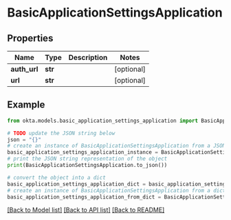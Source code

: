 # BasicApplicationSettingsApplication


## Properties

Name | Type | Description | Notes
------------ | ------------- | ------------- | -------------
**auth_url** | **str** |  | [optional] 
**url** | **str** |  | [optional] 

## Example

```python
from okta.models.basic_application_settings_application import BasicApplicationSettingsApplication

# TODO update the JSON string below
json = "{}"
# create an instance of BasicApplicationSettingsApplication from a JSON string
basic_application_settings_application_instance = BasicApplicationSettingsApplication.from_json(json)
# print the JSON string representation of the object
print(BasicApplicationSettingsApplication.to_json())

# convert the object into a dict
basic_application_settings_application_dict = basic_application_settings_application_instance.to_dict()
# create an instance of BasicApplicationSettingsApplication from a dict
basic_application_settings_application_from_dict = BasicApplicationSettingsApplication.from_dict(basic_application_settings_application_dict)
```
[[Back to Model list]](../README.md#documentation-for-models) [[Back to API list]](../README.md#documentation-for-api-endpoints) [[Back to README]](../README.md)


